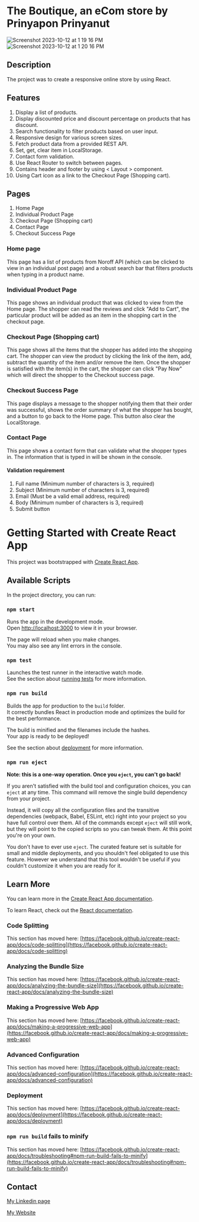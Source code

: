 # The Boutique, an eCom store by Prinyapon Prinyanut
![Screenshot 2023-10-12 at 1 19 16 PM](https://github.com/GeniePrinie/js2-framework/assets/100139381/cad1be37-2434-44c3-aed4-f9c7f25c2fc8)
![Screenshot 2023-10-12 at 1 20 16 PM](https://github.com/GeniePrinie/js2-framework/assets/100139381/fc62feda-39a1-4021-b4f8-49ebdd5717b4)


## Description

The project was to create a responsive online store by using React.

## Features
1. Display a list of products.
2. Display discounted price and discount percentage on products that has discount.
3. Search functionality to filter products based on user input.
4. Responsive design for various screen sizes.
5. Fetch product data from a provided REST API.
6. Set, get, clear item in LocalStorage.
7. Contact form validation.
8. Use React Router to switch between pages.
9. Contains header and footer by using < Layout > component.
10. Using Cart icon as a link to the Checkout Page (Shopping cart).

## Pages

1. Home Page
2. Individual Product Page
3. Checkout Page (Shopping cart)
4. Contact Page
5. Checkout Success Page
   
### Home page
This page has a list of products from Noroff API (which can be clicked to view in an individual post page) and a robust search bar that filters products when typing in a product name.

### Individual Product Page
This page shows an individual product that was clicked to view from the Home page. The shopper can read the reviews and click "Add to Cart", the particular product will be added as an item in the shopping cart in the checkout page.

### Checkout Page (Shopping cart)
This page shows all the items that the shopper has added into the shopping cart. The shopper can view the product by clicking the link of the item, add, subtract the quantity of the item and/or remove the item. Once the shopper is satisfied with the item(s) in the cart, the shopper can click "Pay Now" which will direct the shopper to the Checkout success page.

### Checkout Success Page
This page displays a message to the shopper notifying them that their order was successful, shows the order summary of what the shopper has bought, and a button to go back to the Home page. This button also clear the LocalStorage.

### Contact Page
This page shows a contact form that can validate what the shopper types in. The information that is typed in will be shown in the console.

#### Validation requirement
1. Full name (Minimum number of characters is 3, required)
2. Subject (Minimum number of characters is 3, required)
3. Email (Must be a valid email address, required)
4. Body (Minimum number of characters is 3, required)
5. Submit button

# Getting Started with Create React App

This project was bootstrapped with [Create React App](https://github.com/facebook/create-react-app).

## Available Scripts

In the project directory, you can run:

### `npm start`

Runs the app in the development mode.\
Open [http://localhost:3000](http://localhost:3000) to view it in your browser.

The page will reload when you make changes.\
You may also see any lint errors in the console.

### `npm test`

Launches the test runner in the interactive watch mode.\
See the section about [running tests](https://facebook.github.io/create-react-app/docs/running-tests) for more information.

### `npm run build`

Builds the app for production to the `build` folder.\
It correctly bundles React in production mode and optimizes the build for the best performance.

The build is minified and the filenames include the hashes.\
Your app is ready to be deployed!

See the section about [deployment](https://facebook.github.io/create-react-app/docs/deployment) for more information.

### `npm run eject`

**Note: this is a one-way operation. Once you `eject`, you can't go back!**

If you aren't satisfied with the build tool and configuration choices, you can `eject` at any time. This command will remove the single build dependency from your project.

Instead, it will copy all the configuration files and the transitive dependencies (webpack, Babel, ESLint, etc) right into your project so you have full control over them. All of the commands except `eject` will still work, but they will point to the copied scripts so you can tweak them. At this point you're on your own.

You don't have to ever use `eject`. The curated feature set is suitable for small and middle deployments, and you shouldn't feel obligated to use this feature. However we understand that this tool wouldn't be useful if you couldn't customize it when you are ready for it.

## Learn More

You can learn more in the [Create React App documentation](https://facebook.github.io/create-react-app/docs/getting-started).

To learn React, check out the [React documentation](https://reactjs.org/).

### Code Splitting

This section has moved here: [https://facebook.github.io/create-react-app/docs/code-splitting](https://facebook.github.io/create-react-app/docs/code-splitting)

### Analyzing the Bundle Size

This section has moved here: [https://facebook.github.io/create-react-app/docs/analyzing-the-bundle-size](https://facebook.github.io/create-react-app/docs/analyzing-the-bundle-size)

### Making a Progressive Web App

This section has moved here: [https://facebook.github.io/create-react-app/docs/making-a-progressive-web-app](https://facebook.github.io/create-react-app/docs/making-a-progressive-web-app)

### Advanced Configuration

This section has moved here: [https://facebook.github.io/create-react-app/docs/advanced-configuration](https://facebook.github.io/create-react-app/docs/advanced-configuration)

### Deployment

This section has moved here: [https://facebook.github.io/create-react-app/docs/deployment](https://facebook.github.io/create-react-app/docs/deployment)

### `npm run build` fails to minify

This section has moved here: [https://facebook.github.io/create-react-app/docs/troubleshooting#npm-run-build-fails-to-minify](https://facebook.github.io/create-react-app/docs/troubleshooting#npm-run-build-fails-to-minify)

## Contact

[My Linkedin page](https://www.linkedin.com/in/genie-prinyanut-ab3441257/)

[My Website](https://genieprinyanut.netlify.app/)

